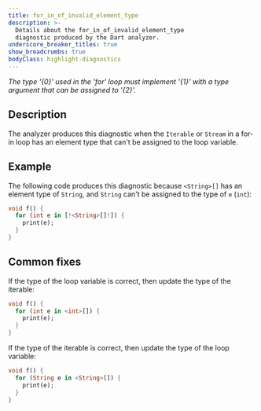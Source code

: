 ```yaml
---
title: for_in_of_invalid_element_type
description: >-
  Details about the for_in_of_invalid_element_type
  diagnostic produced by the Dart analyzer.
underscore_breaker_titles: true
show_breadcrumbs: true
bodyClass: highlight-diagnostics
---
```


_The type '{0}' used in the 'for' loop must implement '{1}' with a type argument that can be assigned to '{2}'._

## Description

The analyzer produces this diagnostic when the `Iterable` or `Stream` in a
for-in loop has an element type that can't be assigned to the loop
variable.

## Example

The following code produces this diagnostic because `<String>[]` has an
element type of `String`, and `String` can't be assigned to the type of `e`
(`int`):

```dart
void f() {
  for (int e in [!<String>[]!]) {
    print(e);
  }
}
```

## Common fixes

If the type of the loop variable is correct, then update the type of the
iterable:

```dart
void f() {
  for (int e in <int>[]) {
    print(e);
  }
}
```

If the type of the iterable is correct, then update the type of the loop
variable:

```dart
void f() {
  for (String e in <String>[]) {
    print(e);
  }
}
```
